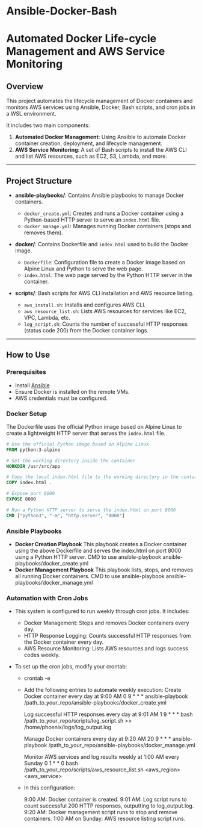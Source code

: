 # Ansible-Docker-Bash
# Automated Docker Life-cycle Management and AWS Service Monitoring

## Overview

This project automates the lifecycle management of Docker containers and monitors AWS services using Ansible, Docker, Bash scripts, and cron jobs in a WSL environment.

It includes two main components:
1. **Automated Docker Management**: Using Ansible to automate Docker container creation, deployment, and lifecycle management.
2. **AWS Service Monitoring**: A set of Bash scripts to install the AWS CLI and list AWS resources, such as EC2, S3, Lambda, and more.

---

## Project Structure

- **ansible-playbooks/**: Contains Ansible playbooks to manage Docker containers.
  - `docker_create.yml`: Creates and runs a Docker container using a Python-based HTTP server to serve an `index.html` file.
  - `docker_manage.yml`: Manages running Docker containers (stops and removes them).

- **docker/**: Contains Dockerfile and `index.html` used to build the Docker image.
  - `Dockerfile`: Configuration file to create a Docker image based on Alpine Linux and Python to serve the web page.
  - `index.html`: The web page served by the Python HTTP server in the container.

- **scripts/**: Bash scripts for AWS CLI installation and AWS resource listing.
  - `aws_install.sh`: Installs and configures AWS CLI.
  - `aws_resource_list.sh`: Lists AWS resources for services like EC2, VPC, Lambda, etc.
  - `log_script.sh`: Counts the number of successful HTTP responses (status code 200) from the Docker container logs.

---

## How to Use

### Prerequisites

- Install [Ansible](https://docs.ansible.com/ansible/latest/installation_guide/intro_installation.html)
- Ensure Docker is installed on the remote VMs.
- AWS credentials must be configured.

### Docker Setup

The Dockerfile uses the official Python image based on Alpine Linux to create a lightweight HTTP server that serves the `index.html` file.

```Dockerfile
# Use the official Python image based on Alpine Linux
FROM python:3-alpine

# Set the working directory inside the container
WORKDIR /usr/src/app

# Copy the local index.html file to the working directory in the container
COPY index.html .

# Expose port 8000
EXPOSE 8000

# Run a Python HTTP server to serve the index.html on port 8000
CMD ["python3", "-m", "http.server", "8000"]

```
### Ansible Playbooks

- **Docker Creation Playbook**
    This playbook creates a Docker container using the above Dockerfile and serves the index.html on port 8000 using a Python HTTP server.
    CMD to use
    ansible-playbook ansible-playbooks/docker_create.yml
- **Docker Management Playbook**
    This playbook lists, stops, and removes all running Docker containers.
    CMD to use
    ansible-playbook ansible-playbooks/docker_manage.yml

### Automation with Cron Jobs

- This system is configured to run weekly through cron jobs. It includes:

  - Docker Management: Stops and removes Docker containers every day.
  - HTTP Response Logging: Counts successful HTTP responses from the Docker container every day.
  - AWS Resource Monitoring: Lists AWS resources and logs success codes weekly.
    
- To set up the cron jobs, modify your crontab:
  - crontab -e
  - Add the following entries to automate weekly execution:
    Create Docker container every day at 9:00 AM
    0 9 * * * ansible-playbook /path_to_your_repo/ansible-playbooks/docker_create.yml

    Log successful HTTP responses every day at 9:01 AM
    1 9 * * * bash /path_to_your_repo/scripts/log_script.sh >> /home/phoenix/logs/log_output.log

    Manage Docker containers every day at 9:20 AM
    20 9 * * * ansible-playbook /path_to_your_repo/ansible-playbooks/docker_manage.yml

    Monitor AWS services and log results weekly at 1:00 AM every Sunday
    0 1 * * 0 bash /path_to_your_repo/scripts/aws_resource_list.sh <aws_region> <aws_service>

  - In this configuration:

    9:00 AM: Docker container is created.
    9:01 AM: Log script runs to count successful 200 HTTP responses, outputting to log_output.log.
    9:20 AM: Docker management script runs to stop and remove containers.
    1:00 AM on Sunday: AWS resource listing script runs.


